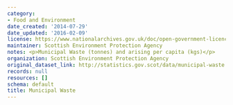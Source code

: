 ```yaml
---
category:
- Food and Environment
date_created: '2014-07-29'
date_updated: '2016-02-09'
license: https://www.nationalarchives.gov.uk/doc/open-government-licence/version/3/
maintainer: Scottish Environment Protection Agency
notes: <p>Municipal Waste (tonnes) and arising per capita (kgs)</p>
organization: Scottish Environment Protection Agency
original_dataset_link: http://statistics.gov.scot/data/municipal-waste
records: null
resources: []
schema: default
title: Municipal Waste
---
```

